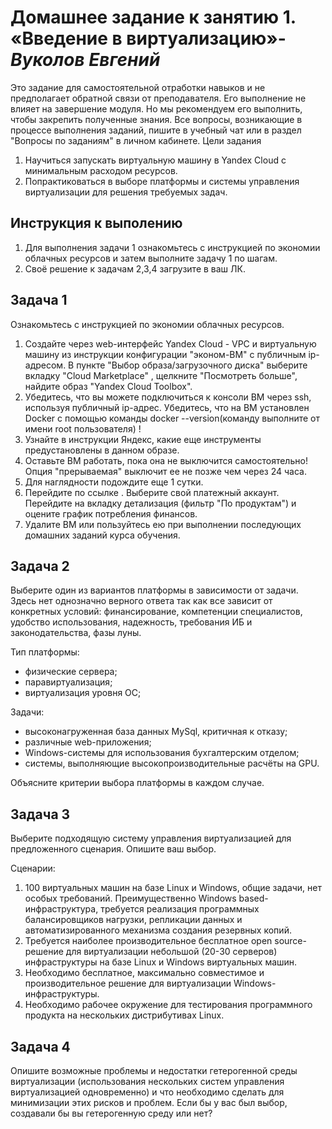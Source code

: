 # **Домашнее задание к занятию 1. «Введение в виртуализацию»**-***Вуколов Евгений***

Это задание для самостоятельной отработки навыков и не предполагает обратной связи от преподавателя. Его выполнение не влияет на завершение модуля. Но мы рекомендуем его выполнить, чтобы закрепить полученные знания. Все вопросы, возникающие в процессе выполнения заданий, пишите в учебный чат или в раздел "Вопросы по заданиям" в личном кабинете.
Цели задания

1.    Научиться запускать виртуальную машину в Yandex Cloud с минимальным расходом ресурсов.
2.    Попрактиковаться в выборе платформы и системы управления виртуализации для решения требуемых задач.

## **Инструкция к выполению**

1.    Для выполнения задачи 1 ознакомьтесь с инструкцией по экономии облачных ресурсов и затем выполните задачу 1 по шагам.
2.    Своё решение к задачам 2,3,4 загрузите в ваш ЛК.

## **Задача 1**

Ознакомьтесь с инструкцией по экономии облачных ресурсов.

1.    Создайте через web-интерфейс Yandex Cloud - VPC и виртуальную машину из инструкции конфигурации "эконом-ВМ" с публичным ip-адресом. В пункте "Выбор образа/загрузочного диска" выберите вкладку "Cloud Marketplace" , щелкните "Посмотреть больше", найдите образ "Yandex Cloud Toolbox".
2.    Убедитесь, что вы можете подключиться к консоли ВМ через ssh, используя публичный ip-адрес. Убедитесь, что на ВМ установлен Docker с помощью команды docker --version(команду выполните от имени root пользователя) !
3.    Узнайте в инструкции Яндекс, какие еще инструменты предустановлены в данном образе.
4.    Оставьте ВМ работать, пока она не выключится самостоятельно! Опция "прерываемая" выключит ее не позже чем через 24 часа.
5.    Для наглядности подождите еще 1 сутки.
6.    Перейдите по ссылке . Выберите свой платежный аккаунт. Перейдите на вкладку детализация (фильтр "По продуктам") и оцените график потребления финансов.
7.    Удалите ВМ или пользуйтесь ею при выполнении последующих домашних заданий курса обучения.

## **Задача 2**

Выберите один из вариантов платформы в зависимости от задачи. Здесь нет однозначно верного ответа так как все зависит от конкретных условий: финансирование, компетенции специалистов, удобство использования, надежность, требования ИБ и законодательства, фазы луны.

Тип платформы:

-    физические сервера;
-    паравиртуализация;
-    виртуализация уровня ОС;

Задачи:

-    высоконагруженная база данных MySql, критичная к отказу;
-    различные web-приложения;
-    Windows-системы для использования бухгалтерским отделом;
-    системы, выполняющие высокопроизводительные расчёты на GPU.

Объясните критерии выбора платформы в каждом случае.
## **Задача 3**

Выберите подходящую систему управления виртуализацией для предложенного сценария. Опишите ваш выбор.

Сценарии:

1.    100 виртуальных машин на базе Linux и Windows, общие задачи, нет особых требований. Преимущественно Windows based-инфраструктура, требуется реализация программных балансировщиков нагрузки, репликации данных и автоматизированного механизма создания резервных копий.
2.    Требуется наиболее производительное бесплатное open source-решение для виртуализации небольшой (20-30 серверов) инфраструктуры на базе Linux и Windows виртуальных машин.
3.    Необходимо бесплатное, максимально совместимое и производительное решение для виртуализации Windows-инфраструктуры.
4.    Необходимо рабочее окружение для тестирования программного продукта на нескольких дистрибутивах Linux.

## **Задача 4**

Опишите возможные проблемы и недостатки гетерогенной среды виртуализации (использования нескольких систем управления виртуализацией одновременно) и что необходимо сделать для минимизации этих рисков и проблем. Если бы у вас был выбор, создавали бы вы гетерогенную среду или нет?
